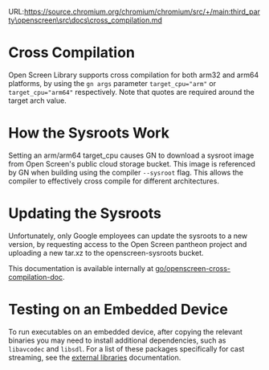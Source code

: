 URL:https://source.chromium.org/chromium/chromium/src/+/main:third_party\openscreen\src\docs\cross_compilation.md
# Cross Compilation

Open Screen Library supports cross compilation for both arm32 and arm64
platforms, by using the `gn args` parameter `target_cpu="arm"` or
`target_cpu="arm64"` respectively. Note that quotes are required around the
target arch value.

# How the Sysroots Work

Setting an arm/arm64 target_cpu causes GN to download a sysroot image from Open
Screen's public cloud storage bucket. This image is referenced by GN when
building using the compiler `--sysroot` flag. This allows the compiler to
effectively cross compile for different architectures.

# Updating the Sysroots

Unfortunately, only Google employees can update the sysroots to a new version,
by requesting access to the Open Screen pantheon project and uploading a new
tar.xz to the openscreen-sysroots bucket.

This documentation is available internally at
[go/openscreen-cross-compilation-doc](https://go/openscreen-cross-compilation-doc).

# Testing on an Embedded Device

To run executables on an embedded device, after copying the relevant binaries
you may need to install additional dependencies, such as `libavcodec` and
`libsdl`. For a list of these packages specifically for cast streaming, see the
[external libraries](../cast/streaming/external_libraries.md) documentation.
